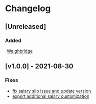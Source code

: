 # Changelog

## [Unreleased]

### Added

-[Weighbridge](https://gitlab.com/atri-tech/atri-maintainers/ethal/-/merge_requests/187)

## [v1.0.0] - 2021-08-30

### Fixes

- [fix salary slip issue and update version](https://gitlab.com/atri-tech/atri-maintainers/ethal/-/merge_requests/182)
- [export additional salary customization](https://gitlab.com/atri-tech/atri-maintainers/ethal/-/merge_requests/184)

